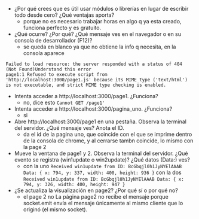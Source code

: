 + ¿Por qué crees que es útil usar módulos o librerías en lugar de escribir todo desde cero? ¿Qué ventajas aporta?
  + porque no es necesario trabajar horas en algo q ya esta creado, funciona perfecto y es gratuito.
+ ¿Qué ocurre? ¿Por qué? ¿Qué mensaje ves en el navegador o en su consola de desarrollador (F12)?
  + se queda en blanco ya que no obtiene la info q necesita, en la consola aparece
```
Failed to load resource: the server responded with a status of 404 (Not Found)Understand this error
page1:1 Refused to execute script from 'http://localhost:3000/page1.js' because its MIME type ('text/html') is not executable, and strict MIME type checking is enabled.
```
+ Intenta acceder a http://localhost:3000/page1. ¿Funciona?
  + no, dice esto `Cannot GET /page1'`
+ Intenta acceder a http://localhost:3000/pagina_uno. ¿Funciona?
  + si
+ Abre http://localhost:3000/page1 en una pestaña. Observa la terminal del servidor. ¿Qué mensaje ves? Anota el ID.
  + da el id de la pagina uno, que coincide con el que se imprime dentro de la consola de chrome, y al cerrarse tambn coincide, lo mismo con la page 2
+ Mueve la ventana de page1 y 2. Observa la terminal del servidor. ¿Qué evento se registra (win1update o win2update)? ¿Qué datos (Data:) ves?
  +  con la uno `Received win1update from ID: BcGbqjl0h1JyNYElAAAB Data: { x: 794, y: 337, width: 400, height: 936 }` con la dos `Received win1update from ID: BcGbqjl0h1JyNYElAAAB Data: { x: 794, y: 326, width: 400, height: 947 }`
+ ¿Se actualiza la visualización en page2? ¿Por qué sí o por qué no?
  + el page 2 no La página page2 no recibe el mensaje porque socket.emit envía el mensaje únicamente al mismo cliente que lo originó (el mismo socket).  
